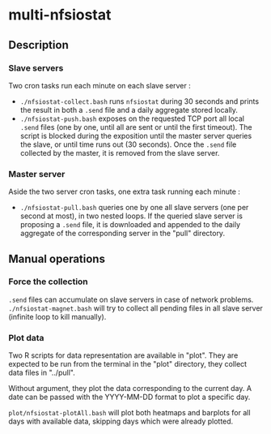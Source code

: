 # multi-nfsiostat

## Description

### Slave servers

Two cron tasks run each minute on each slave server :

* `./nfsiostat-collect.bash` runs `nfsiostat` during 30 seconds and prints the result in both a `.send` file and a daily aggregate stored locally.
* `./nfsiostat-push.bash` exposes on the requested TCP port all local `.send` files (one by one, until all are sent or until the first timeout). The script is blocked during the exposition until the master server queries the slave, or until time runs out (30 seconds). Once the `.send` file collected by the master, it is removed from the slave server.

### Master server

Aside the two server cron tasks, one extra task running each minute :

* `./nfsiostat-pull.bash` queries one by one all slave servers (one per second at most), in two nested loops. If the queried slave server is proposing a `.send` file, it is downloaded and appended to the daily aggregate of the corresponding server in the "pull" directory.

## Manual operations

### Force the collection

`.send` files can accumulate on slave servers in case of network problems. `./nfsiostat-magnet.bash` will try to collect all pending files in all slave server (infinite loop to kill manually).

### Plot data

Two R scripts for data representation are available in "plot". They are expected to be run from the terminal in the "plot" directory, they collect data files in "../pull".

Without argument, they plot the data corresponding to the current day. A date can be passed with the YYYY-MM-DD format to plot a specific day.

`plot/nfsiostat-plotAll.bash` will plot both heatmaps and barplots for all days with available data, skipping days which were already plotted.

